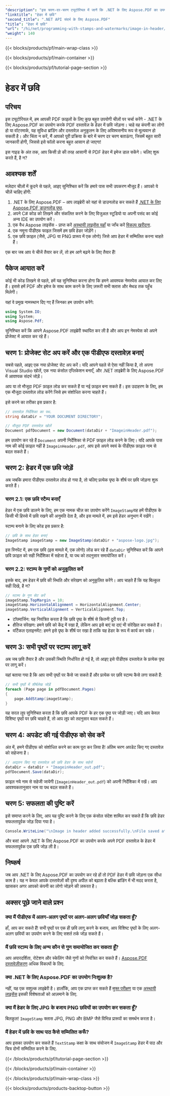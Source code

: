 ```yaml
---
"description": "इस चरण-दर-चरण ट्यूटोरियल में जानें कि .NET के लिए Aspose.PDF का उपयोग करके PDF के हेडर में छवि कैसे जोड़ें।"
"linktitle": "हेडर में छवि"
"second_title": ".NET API संदर्भ के लिए Aspose.PDF"
"title": "हेडर में छवि"
"url": "/hi/net/programming-with-stamps-and-watermarks/image-in-header/"
"weight": 140
---
```


{{< blocks/products/pf/main-wrap-class >}}

{{< blocks/products/pf/main-container >}}

{{< blocks/products/pf/tutorial-page-section >}}

# हेडर में छवि

## परिचय

इस ट्यूटोरियल में, हम आपकी PDF फ़ाइलों के लिए कुछ बहुत उपयोगी चीज़ों पर चर्चा करेंगे - .NET के लिए Aspose.PDF का उपयोग करके PDF दस्तावेज़ के हेडर में छवि जोड़ना। चाहे वह कंपनी का लोगो हो या वॉटरमार्क, यह सुविधा ब्रांडिंग और दस्तावेज़ अनुकूलन के लिए अविश्वसनीय रूप से मूल्यवान हो सकती है। और चिंता न करें, मैं आपको पूरी प्रक्रिया के बारे में चरण दर चरण बताऊंगा, जिसमें बहुत सारी जानकारी होगी, जिससे इसे फॉलो करना बहुत आसान हो जाएगा!

इस गाइड के अंत तक, आप किसी प्रो की तरह आसानी से PDF हेडर में इमेज डाल सकेंगे। चलिए शुरू करते हैं, है न?

## आवश्यक शर्तें

मज़ेदार चीज़ों में कूदने से पहले, आइए सुनिश्चित करें कि हमारे पास सभी उपकरण मौजूद हैं। आपको ये चीज़ें चाहिए होंगी:

1. .NET के लिए Aspose.PDF – आप लाइब्रेरी को यहां से डाउनलोड कर सकते हैं [.NET के लिए Aspose.PDF डाउनलोड पृष्ठ](https://releases.aspose.com/pdf/net/).
2. अपने C# कोड को लिखने और संकलित करने के लिए विजुअल स्टूडियो या अपनी पसंद का कोई अन्य IDE का उपयोग करें।
3. एक वैध Aspose लाइसेंस - प्राप्त करें [अस्थायी लाइसेंस यहाँ](https://purchase.aspose.com/temporary-license/) या जाँच करें [विकल्प खरीदना](https://purchase.aspose.com/buy).
4. एक नमूना पीडीएफ फाइल जिसमें हम छवि हेडर जोड़ेंगे।
5. एक छवि फ़ाइल (जैसे, JPG या PNG प्रारूप में एक लोगो) जिसे आप हेडर में सम्मिलित करना चाहते हैं।

एक बार जब आप ये चीजें तैयार कर लें, तो हम आगे बढ़ने के लिए तैयार हैं!

## पैकेज आयात करें

कोई भी कोड लिखने से पहले, हमें यह सुनिश्चित करना होगा कि हमने आवश्यक नेमस्पेस आयात कर लिए हैं। इससे हमें PDF और इमेज के साथ काम करने के लिए ज़रूरी सभी क्लास और मेथड तक पहुँच मिलेगी।

यहां वे प्रमुख नामस्थान दिए गए हैं जिनका हम उपयोग करेंगे:

```csharp
using System.IO;
using System;
using Aspose.Pdf;
```

सुनिश्चित करें कि आपने Aspose.PDF लाइब्रेरी स्थापित कर ली है और आप इन नेमस्पेस को अपने प्रोजेक्ट में आयात कर रहे हैं।

## चरण 1: प्रोजेक्ट सेट अप करें और एक पीडीएफ दस्तावेज़ बनाएं

सबसे पहले, आइए एक नया प्रोजेक्ट सेट अप करें। यदि आपने पहले से ऐसा नहीं किया है, तो अपना Visual Studio खोलें, एक नया कंसोल एप्लिकेशन बनाएँ, और .NET लाइब्रेरी के लिए Aspose.PDF में आवश्यक संदर्भ जोड़ें।

आप या तो मौजूदा PDF फ़ाइल लोड कर सकते हैं या नई फ़ाइल बना सकते हैं। इस उदाहरण के लिए, हम एक मौजूदा दस्तावेज़ लोड करेंगे जिसे हम संशोधित करना चाहते हैं।

इसे करने का तरीका इस प्रकार है:

```csharp
// दस्तावेज़ निर्देशिका का पथ.
string dataDir = "YOUR DOCUMENT DIRECTORY";

// मौजूदा PDF दस्तावेज़ खोलें
Document pdfDocument = new Document(dataDir + "ImageinHeader.pdf");
```

हम उपयोग कर रहे हैं `Document` अपनी निर्देशिका से PDF फ़ाइल लोड करने के लिए। यदि आपके पास नाम की कोई फ़ाइल नहीं है `ImageinHeader.pdf`, आप इसे अपने स्वयं के पीडीएफ फ़ाइल नाम से बदल सकते हैं।

## चरण 2: हेडर में एक छवि जोड़ें

अब जबकि हमारा पीडीएफ दस्तावेज़ लोड हो गया है, तो चलिए प्रत्येक पृष्ठ के शीर्ष पर छवि जोड़ना शुरू करते हैं।

### चरण 2.1: एक छवि स्टैम्प बनाएँ
हेडर में एक छवि डालने के लिए, हम एक नामक चीज़ का उपयोग करेंगे `ImageStamp`यह हमें पीडीएफ के किसी भी हिस्से में छवि रखने की अनुमति देता है, और इस मामले में, हम इसे हेडर अनुभाग में रखेंगे।

स्टाम्प बनाने के लिए कोड इस प्रकार है:

```csharp
// छवि के साथ हेडर बनाएं
ImageStamp imageStamp = new ImageStamp(dataDir + "aspose-logo.jpg");
```

इस स्निपेट में, हम एक छवि (इस मामले में, एक लोगो) लोड कर रहे हैं `dataDir` सुनिश्चित करें कि आपने छवि फ़ाइल को सही निर्देशिका में सहेजा है, या पथ को तदनुसार समायोजित करें।

### चरण 2.2: स्टाम्प के गुणों को अनुकूलित करें
इसके बाद, हम हेडर में छवि की स्थिति और संरेखण को अनुकूलित करेंगे। आप चाहते हैं कि यह बिल्कुल सही दिखे, है न?

```csharp
// स्टाम्प के गुण सेट करें
imageStamp.TopMargin = 10;
imageStamp.HorizontalAlignment = HorizontalAlignment.Center;
imageStamp.VerticalAlignment = VerticalAlignment.Top;
```

- टॉपमार्जिन: यह नियंत्रित करता है कि छवि पृष्ठ के शीर्ष से कितनी दूरी पर है।
- क्षैतिज संरेखण: हमने छवि को केंद्र में रखा है, लेकिन आप इसे बाएं या दाएं भी संरेखित कर सकते हैं।
- वर्टिकल एलाइनमेंट: हमने इसे पृष्ठ के शीर्ष पर रखा है ताकि यह हेडर के रूप में कार्य कर सके।

## चरण 3: सभी पृष्ठों पर स्टाम्प लागू करें

अब जब छवि तैयार है और उसकी स्थिति निर्धारित हो गई है, तो आइए इसे पीडीएफ दस्तावेज़ के प्रत्येक पृष्ठ पर लागू करें।

यहां बताया गया है कि आप सभी पृष्ठों पर कैसे जा सकते हैं और प्रत्येक पर छवि स्टाम्प कैसे लगा सकते हैं:

```csharp
// सभी पृष्ठों में शीर्षलेख जोड़ें
foreach (Page page in pdfDocument.Pages)
{
    page.AddStamp(imageStamp);
}
```

यह सरल लूप सुनिश्चित करता है कि छवि आपके PDF के हर एक पृष्ठ पर जोड़ी जाए। यदि आप केवल विशिष्ट पृष्ठों पर छवि चाहते हैं, तो आप लूप को तदनुसार बदल सकते हैं।

## चरण 4: अपडेट की गई पीडीएफ को सेव करें

अंत में, हमने पीडीएफ को संशोधित करने का काम पूरा कर लिया है! अंतिम चरण अपडेट किए गए दस्तावेज़ को सहेजना है।

```csharp
// अद्यतन किए गए दस्तावेज़ को छवि हेडर के साथ सहेजें
dataDir = dataDir + "ImageinHeader_out.pdf";
pdfDocument.Save(dataDir);
```

फ़ाइल नये नाम से सहेजी जायेगी (`ImageinHeader_out.pdf`) को अपनी निर्देशिका में रखें। आप आवश्यकतानुसार नाम या पथ बदल सकते हैं।

## चरण 5: सफलता की पुष्टि करें

इसे समाप्त करने के लिए, आप यह पुष्टि करने के लिए एक कंसोल संदेश शामिल कर सकते हैं कि छवि हेडर सफलतापूर्वक जोड़ दिया गया है।

```csharp
Console.WriteLine("\nImage in header added successfully.\nFile saved at " + dataDir);
```

और बस! आपने .NET के लिए Aspose.PDF का उपयोग करके अपने PDF दस्तावेज़ के हेडर में सफलतापूर्वक एक छवि जोड़ ली है।

## निष्कर्ष

जब आप .NET के लिए Aspose.PDF का उपयोग कर रहे हों तो PDF हेडर में छवि जोड़ना एक सीधा काम है। यह न केवल आपके दस्तावेज़ों की दृश्य अपील को बढ़ाता है बल्कि ब्रांडिंग में भी मदद करता है, खासकर अगर आपको कंपनी का लोगो जोड़ने की ज़रूरत है।

## अक्सर पूछे जाने वाले प्रश्न

### क्या मैं पीडीएफ में अलग-अलग पृष्ठों पर अलग-अलग छवियाँ जोड़ सकता हूँ?
हाँ, आप कर सकते हैं! सभी पृष्ठों पर एक ही छवि लागू करने के बजाय, आप विशिष्ट पृष्ठों के लिए अलग-अलग छवियों का उपयोग करने के लिए सशर्त तर्क जोड़ सकते हैं।

### मैं छवि स्टाम्प के लिए अन्य कौन से गुण समायोजित कर सकता हूँ?
आप अपारदर्शिता, रोटेशन और स्केलिंग जैसे गुणों को नियंत्रित कर सकते हैं। [Aspose.PDF दस्तावेज़ीकरण](https://reference.aspose.com/pdf/net/) अधिक विकल्पों के लिए.

### क्या .NET के लिए Aspose.PDF का उपयोग निःशुल्क है?
नहीं, यह एक सशुल्क लाइब्रेरी है। हालाँकि, आप एक प्राप्त कर सकते हैं [मुफ्त परीक्षण](https://releases.aspose.com/) या एक [अस्थायी लाइसेंस](https://purchase.aspose.com/temporary-license/) इसकी विशेषताओं को आज़माने के लिए.

### क्या मैं हेडर के लिए JPG के बजाय PNG छवियों का उपयोग कर सकता हूँ?
बिलकुल! `ImageStamp` क्लास JPG, PNG और BMP जैसे विभिन्न प्रारूपों का समर्थन करता है।

### मैं हेडर में छवि के साथ पाठ कैसे सम्मिलित करूँ?
आप इसका उपयोग कर सकते हैं `TextStamp` कक्षा के साथ संयोजन में `ImageStamp` हेडर में पाठ और चित्र दोनों सम्मिलित करने के लिए.

{{< /blocks/products/pf/tutorial-page-section >}}

{{< /blocks/products/pf/main-container >}}

{{< /blocks/products/pf/main-wrap-class >}}

{{< blocks/products/products-backtop-button >}}
